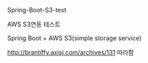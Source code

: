 Spring-Boot-S3-test

AWS S3연동 테스트

Spring Boot + AWS S3(simple storage service)

http://brantiffy.axisj.com/archives/131 
따라함
